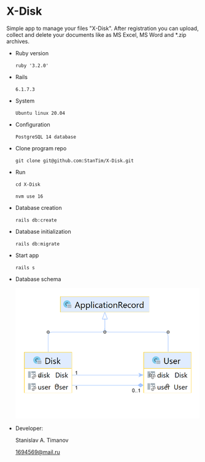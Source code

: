 # X-Disk

Simple app to manage your files "X-Disk".
After registration you can upload,
collect and delete your documents like as MS Excel,
MS Word and *.zip archives.

* Ruby version

    `ruby '3.2.0'`

* Rails

    `6.1.7.3`

* System

  `Ubuntu linux 20.04`

* Configuration

  `PostgreSQL 14 database`

* Clone program repo

  `git clone git@github.com:StanTim/X-Disk.git`

* Run

  `cd X-Disk`
  
  `nvm use 16`

* Database creation

  `rails db:create`

* Database initialization 

  `rails db:migrate`

* Start app

    `rails s`

* Database schema

  ![](https://github.com/StanTim/X-Disk/blob/main/db/X-disk.png?raw=true)

* Developer:

  Stanislav A. Timanov

  [1694569@mail.ru](1694569@mail.ru)